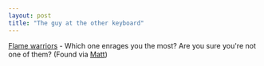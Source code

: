 ```yaml
---
layout: post
title: "The guy at the other keyboard"
---
```




<a href="tp://www.winternet.com/~mikelr/flame1.html">Flame warriors</a> - Which one enrages you the most? Are you sure you're not one of them? (Found via <a href="http://use.perl.org/~Matts/journal/8518">Matt</a>)


